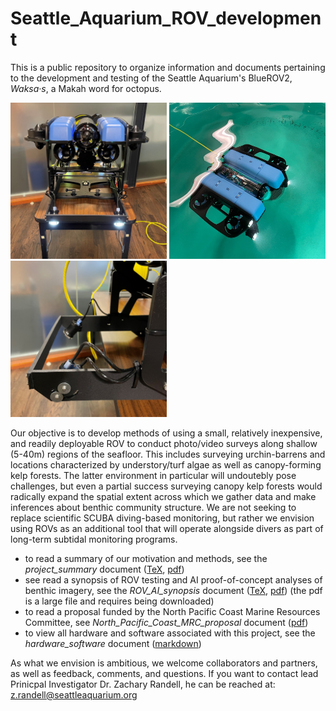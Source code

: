 # Seattle_Aquarium_ROV_development
This is a public repository to organize information and documents pertaining to the development and testing of the Seattle Aquarium's BlueROV2, _Waksa·s_, a Makah word for octopus. 

<p>
  <img src="photos/ROV_front.jpg" width="250" height="250" />
  <img src="photos/ROV_tank.jpg" width="250" height="250" />
  <img src="photos/ROV_frame.jpg" width="250" height="250" />
</p>

Our objective is to develop methods of using a small, relatively inexpensive, and readily deployable ROV to conduct photo/video surveys along shallow (5-40m) regions of the seafloor. This includes surveying urchin-barrens and locations characterized by understory/turf algae as well as canopy-forming kelp forests. The latter environment in particular will undoutebly pose challenges, but even a partial success surveying canopy kelp forests would radically expand the spatial extent across which we gather data and make inferences about benthic community structure. We are not seeking to replace scientific SCUBA diving-based monitoring, but rather we envision using ROVs as an additional tool that will operate alongside divers as part of long-term subtidal monitoring programs. 

* to read a summary of our motivation and methods, see the _project_summary_ document ([TeX](https://github.com/zhrandell/Seattle_Aquarium_ROV_development/blob/main/documents/project_summary/CCR_summary_document.tex), [pdf](https://github.com/zhrandell/Seattle_Aquarium_ROV_development/blob/main/documents/project_summary/CCR_summary_document.pdf))
* see read a synopsis of ROV testing and AI proof-of-concept analyses of benthic imagery, see the _ROV_AI_synopsis_ document ([TeX](https://github.com/zhrandell/Seattle_Aquarium_ROV_development/blob/main/documents/ROV_AI_synopsis/ROV_AI_synopsis.tex), [pdf](https://github.com/zhrandell/Seattle_Aquarium_ROV_development/blob/main/documents/ROV_AI_synopsis/ROV_AI_synopsis.pdf)) (the pdf is a large file and requires being downloaded)
* to read a proposal funded by the North Pacific Coast Marine Resources Committee, see _North_Pacific_Coast_MRC_proposal_ document ([pdf](https://github.com/zhrandell/Seattle_Aquarium_ROV_development/blob/main/documents/North_Pacific_Coast_MRC_proposal/ROV_pilotStudy_NPC-MRC_proposal%2021-23.pdf)) 
* to view all hardware and software associated with this project, see the _hardware_software_ document ([markdown](https://github.com/zhrandell/Seattle_Aquarium_ROV_development/blob/main/documents/hardware_software.md))

As what we envision is ambitious, we welcome collaborators and partners, as well as feedback, comments, and questions. If you want to contact lead Prinicpal Investigator Dr. Zachary Randell, he can be reached at: z.randell@seattleaquarium.org 

